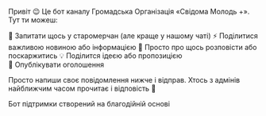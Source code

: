 Привіт 😉
Це бот каналу Громадська Організація «Свідома Молодь +».
Тут ти можеш:

🤔 Запитати щось у старомерчан (але краще у нашому чаті)
⚡️ Поділитися важливою новиною або інформацією
💭 Просто про щось розповісти або поскаржитись
💡 Поділится ідеєю або пропозицією   
📣 Опублікувати оголошення

Просто напиши своє повідомлення нижче і відправ. Хтось з адмінів найближчим часом прочитає і відповість 🤍

Бот підтримки створений на благодійній основі
